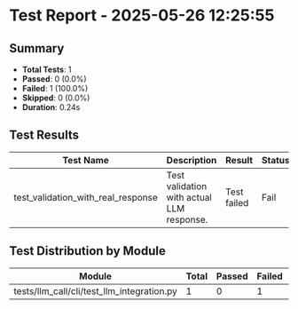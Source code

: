 # Test Report - 2025-05-26 12:25:55

## Summary
- **Total Tests**: 1
- **Passed**: 0 (0.0%)
- **Failed**: 1 (100.0%)
- **Skipped**: 0 (0.0%)
- **Duration**: 0.24s

## Test Results

| Test Name | Description | Result | Status | Duration | Timestamp | Error Message |
|-----------|-------------|--------|--------|----------|-----------|---------------|
| test_validation_with_real_response | Test validation with actual LLM response. | Test failed | Fail | 0.000s | 2025-05-26 12:25:55 | self = <test_llm_integration.TestValidationIntegration object at 0x72fd0f01c070>      @pytest.mark.a... |

## Test Distribution by Module

| Module | Total | Passed | Failed | Skipped |
|--------|-------|--------|--------|---------|
| tests/llm_call/cli/test_llm_integration.py | 1 | 0 | 1 | 0 |